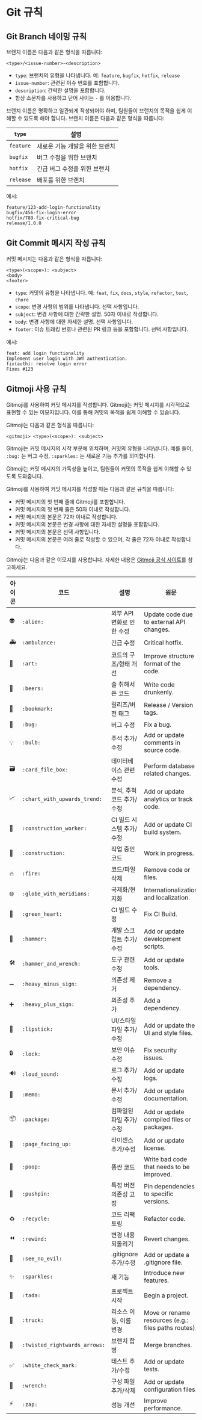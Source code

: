 # Git 규칙

## Git Branch 네이밍 규칙

브랜치 이름은 다음과 같은 형식을 따릅니다:

```text
<type>/<issue-number>-<description>
```

- `type`: 브랜치의 유형을 나타냅니다. 예: `feature`, `bugfix`, `hotfix`, `release`
- `issue-number`: 관련된 이슈 번호를 포함합니다.
- `description`: 간략한 설명을 포함합니다.
- 항상 소문자를 사용하고 단어 사이는 `-` 를 이용합니다.

브랜치 이름은 명확하고 일관되게 작성되어야 하며, 팀원들이 브랜치의 목적을 쉽게 이해할 수 있도록 해야 합니다.
브랜치 이름은 다음과 같은 형식을 따릅니다:

| `type` | 설명 |
|--|--|
| `feature` | 새로운 기능 개발을 위한 브랜치 |
| `bugfix` | 버그 수정을 위한 브랜치 |
| `hotfix` | 긴급 버그 수정을 위한 브랜치 |
| `release` | 배포를 위한 브랜치 |

예시:

```text
feature/123-add-login-functionality
bugfix/456-fix-login-error
hotfix/789-fix-critical-bug
release/1.0.0
```

## Git Commit 메시지 작성 규칙

커밋 메시지는 다음과 같은 형식을 따릅니다:

```text
<type>(<scope>): <subject>
<body>
<footer>
```

- `type`: 커밋의 유형을 나타냅니다. 예: `feat`, `fix`, `docs`, `style`, `refactor`, `test`, `chore`
- `scope`: 변경 사항의 범위를 나타냅니다. 선택 사항입니다.
- `subject`: 변경 사항에 대한 간략한 설명. 50자 이내로 작성합니다.
- `body`: 변경 사항에 대한 자세한 설명. 선택 사항입니다.
- `footer`: 이슈 트래킹 번호나 관련된 PR 링크 등을 포함합니다. 선택 사항입니다.

예시:

```text
feat: add login functionality
Implement user login with JWT authentication.
fix(auth): resolve login error
Fixes #123
```

## Gitmoji 사용 규칙

Gitmoji를 사용하여 커밋 메시지를 작성합니다. Gitmoji는 커밋 메시지를 시각적으로 표현할 수 있는 이모지입니다. 이를 통해 커밋의 목적을 쉽게 이해할 수 있습니다.

Gitmoji는 다음과 같은 형식을 따릅니다:

```text
<gitmoji> <type>(<scope>): <subject>
```

Gitmoji는 커밋 메시지의 시작 부분에 위치하며, 커밋의 유형을 나타냅니다. 예를 들어, `:bug:` 는 버그 수정, `:sparkles:` 는 새로운 기능 추가를 의미합니다.

Gitmoji는 커밋 메시지의 가독성을 높이고, 팀원들이 커밋의 목적을 쉽게 이해할 수 있도록 도와줍니다.

Gitmoji를 사용하여 커밋 메시지를 작성할 때는 다음과 같은 규칙을 따릅니다:

- 커밋 메시지의 첫 번째 줄에 Gitmoji를 포함합니다.
- 커밋 메시지의 첫 번째 줄은 50자 이내로 작성합니다.
- 커밋 메시지의 본문은 72자 이내로 작성합니다.
- 커밋 메시지의 본문은 변경 사항에 대한 자세한 설명을 포함합니다.
- 커밋 메시지의 본문은 선택 사항입니다.
- 커밋 메시지의 본문은 여러 줄로 작성할 수 있으며, 각 줄은 72자 이내로 작성합니다.

Gitmoji는 다음과 같은 이모지를 사용합니다. 자세한 내용은 [Gitmoji 공식 사이트](https://gitmoji.dev/)를 참고하세요.

| 아이콘 | 코드 | 설명 | 원문 |
|------|------|------|------|
| 👽 | `:alien:` | 외부 API 변화로 인한 수정 | Update code due to external API changes. |
| 🚑 | `:ambulance:` | 긴급 수정 | Critical hotfix. |
| 🎨 | `:art:` | 코드의 구조/형태 개선 | Improve structure / format of the code. |
| 🍻 | `:beers:` | 술 취해서 쓴 코드 | Write code drunkenly. |
| 🔖 | `:bookmark:` | 릴리즈/버전 태그 | Release / Version tags. |
| 🐛 | `:bug:` | 버그 수정 | Fix a bug. |
| 💡 | `:bulb:` | 주석 추가/수정 | Add or update comments in source code. |
| 🗃 | `:card_file_box:` | 데이터베이스 관련 수정 | Perform database related changes. |
| 📈 | `:chart_with_upwards_trend:` | 분석, 추적 코드 추가/수정 | Add or update analytics or track code. |
| 👷 | `:construction_worker:` | CI 빌드 시스템 추가/수정 | Add or update CI build system. |
| 🚧 | `:construction:` | 작업 중인 코드 | Work in progress. |
| 🔥 | `:fire:` | 코드/파일 삭제 | Remove code or files. |
| 🌐 | `:globe_with_meridians:` | 국제화/현지화 | Internationalization and localization. |
| 💚 | `:green_heart:` | CI 빌드 수정 | Fix CI Build. |
| 🔨 | `:hammer:` | 개발 스크립트 추가/수정 | Add or update development scripts. |
| 🛠 | `:hammer_and_wrench:` | 도구 관련 수정 | Add or update tools. |
| ➖ | `:heavy_minus_sign:` | 의존성 제거 | Remove a dependency. |
| ➕ | `:heavy_plus_sign:` | 의존성 추가 | Add a dependency. |
| 💄 | `:lipstick:` | UI/스타일 파일 추가/수정 | Add or update the UI and style files. |
| 🔒 | `:lock:` | 보안 이슈 수정 | Fix security issues. |
| 🔊 | `:loud_sound:` | 로그 추가/수정 | Add or update logs. |
| 📝 | `:memo:` | 문서 추가/수정 | Add or update documentation. |
| 📦 | `:package:` | 컴파일된 파일 추가/수정 | Add or update compiled files or packages. |
| 📄 | `:page_facing_up:` | 라이센스 추가/수정 | Add or update license. |
| 💩 | `:poop:` | 똥싼 코드 | Write bad code that needs to be improved. |
| 📌 | `:pushpin:` | 특정 버전 의존성 고정 | Pin dependencies to specific versions. |
| ♻️ | `:recycle:` | 코드 리팩토링 | Refactor code. |
| ⏪ | `:rewind:` | 변경 내용 되돌리기 | Revert changes. |
| 🙈 | `:see_no_evil:` | .gitignore 추가/수정 | Add or update a .gitignore file. |
| ✨ | `:sparkles:` | 새 기능 | Introduce new features. |
| 🎉 | `:tada:` | 프로젝트 시작 | Begin a project. |
| 🚚 | `:truck:` | 리소스 이동, 이름 변경 | Move or rename resources (e.g.: files paths routes). |
| 🔀 | `:twisted_rightwards_arrows:` | 브랜치 합병 | Merge branches. |
| ✅ | `:white_check_mark:` | 테스트 추가/수정 | Add or update tests. |
| 🔧 | `:wrench:` | 구성 파일 추가/삭제 | Add or update configuration files. |
| ⚡️ | `:zap:` | 성능 개선 | Improve performance. |
